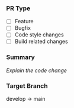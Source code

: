 ### PR Type

- [ ] Feature
- [ ] Bugfix
- [ ] Code style changes
- [ ] Build related changes

### Summary

_Explain the code change_

### Target Branch

develop -> main
